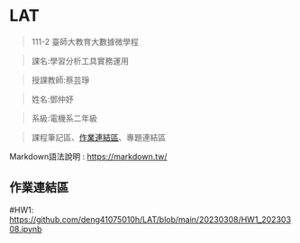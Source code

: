 LAT
====

>111-2 臺師大教育大數據微學程

>課名:學習分析工具實務運用

>授課教師:蔡芸琤

>姓名:鄧仲妤

>系級:電機系二年級

>課程筆記區、[作業連結區](https://github.com/deng41075010h/LAT/blob/main/README.md#%E4%BD%9C%E6%A5%AD%E9%80%A3%E7%B5%90%E5%8D%80)、專題連結區

Markdown語法說明 : https://markdown.tw/


作業連結區
-----
#HW1:
https://github.com/deng41075010h/LAT/blob/main/20230308/HW1_20230308.ipynb
